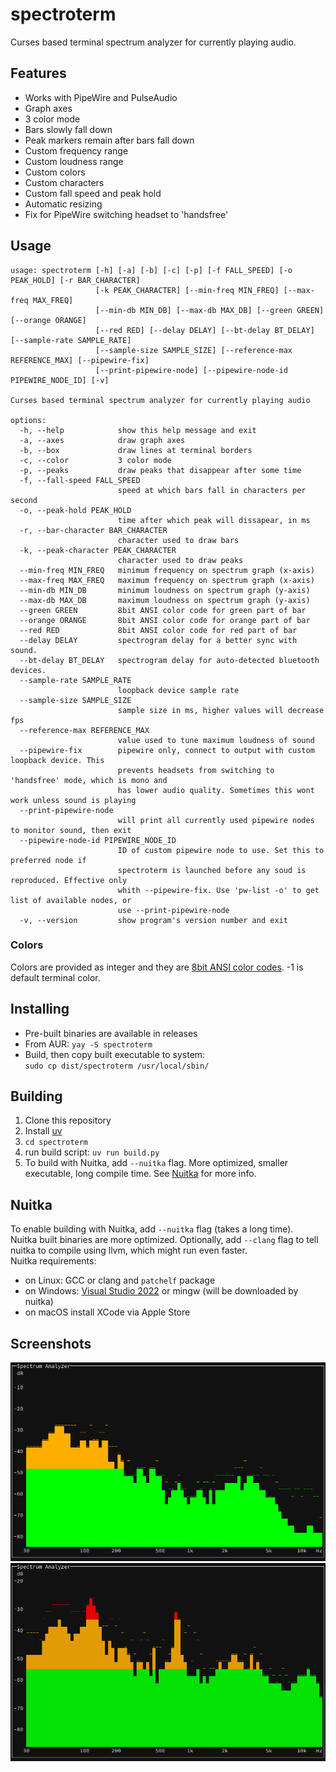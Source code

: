 # spectroterm
Curses based terminal spectrum analyzer for currently playing audio.


## Features
- Works with PipeWire and PulseAudio
- Graph axes
- 3 color mode
- Bars slowly fall down
- Peak markers remain after bars fall down
- Custom frequency range
- Custom loudness range
- Custom colors
- Custom characters
- Custom fall speed and peak hold
- Automatic resizing  
- Fix for PipeWire switching headset to 'handsfree'


## Usage
```
usage: spectroterm [-h] [-a] [-b] [-c] [-p] [-f FALL_SPEED] [-o PEAK_HOLD] [-r BAR_CHARACTER]
                   [-k PEAK_CHARACTER] [--min-freq MIN_FREQ] [--max-freq MAX_FREQ]
                   [--min-db MIN_DB] [--max-db MAX_DB] [--green GREEN] [--orange ORANGE]
                   [--red RED] [--delay DELAY] [--bt-delay BT_DELAY] [--sample-rate SAMPLE_RATE]
                   [--sample-size SAMPLE_SIZE] [--reference-max REFERENCE_MAX] [--pipewire-fix]
                   [--print-pipewire-node] [--pipewire-node-id PIPEWIRE_NODE_ID] [-v]

Curses based terminal spectrum analyzer for currently playing audio

options:
  -h, --help            show this help message and exit
  -a, --axes            draw graph axes
  -b, --box             draw lines at terminal borders
  -c, --color           3 color mode
  -p, --peaks           draw peaks that disappear after some time
  -f, --fall-speed FALL_SPEED
                        speed at which bars fall in characters per second
  -o, --peak-hold PEAK_HOLD
                        time after which peak will dissapear, in ms
  -r, --bar-character BAR_CHARACTER
                        character used to draw bars
  -k, --peak-character PEAK_CHARACTER
                        character used to draw peaks
  --min-freq MIN_FREQ   minimum frequency on spectrum graph (x-axis)
  --max-freq MAX_FREQ   maximum frequency on spectrum graph (x-axis)
  --min-db MIN_DB       minimum loudness on spectrum graph (y-axis)
  --max-db MAX_DB       maximum loudness on spectrum graph (y-axis)
  --green GREEN         8bit ANSI color code for green part of bar
  --orange ORANGE       8bit ANSI color code for orange part of bar
  --red RED             8bit ANSI color code for red part of bar
  --delay DELAY         spectrogram delay for a better sync with sound.
  --bt-delay BT_DELAY   spectrogram delay for auto-detected bluetooth devices.
  --sample-rate SAMPLE_RATE
                        loopback device sample rate
  --sample-size SAMPLE_SIZE
                        sample size in ms, higher values will decrease fps
  --reference-max REFERENCE_MAX
                        value used to tune maximum loudness of sound
  --pipewire-fix        pipewire only, connect to output with custom loopback device. This
                        prevents headsets from switching to 'handsfree' mode, which is mono and
                        has lower audio quality. Sometimes this wont work unless sound is playing
  --print-pipewire-node
                        will print all currently used pipewire nodes to monitor sound, then exit
  --pipewire-node-id PIPEWIRE_NODE_ID
                        ID of custom pipewire node to use. Set this to preferred node if
                        spectroterm is launched before any soud is reproduced. Effective only
                        whith --pipewire-fix. Use 'pw-list -o' to get list of available nodes, or
                        use --print-pipewire-node
  -v, --version         show program's version number and exit
```

### Colors
Colors are provided as integer and they are [8bit ANSI color codes](https://gist.github.com/ConnerWill/d4b6c776b509add763e17f9f113fd25b#256-colors). -1 is default terminal color.


## Installing
- Pre-built binaries are available in releases
- From AUR: `yay -S spectroterm`
- Build, then copy built executable to system:  
`sudo cp dist/spectroterm /usr/local/sbin/`


## Building
1. Clone this repository
2. Install [uv](https://docs.astral.sh/uv/getting-started/installation/)
3. `cd spectroterm`
4. run build script: `uv run build.py`  
5. To build with Nuitka, add `--nuitka` flag. More optimized, smaller executable, long compile time. See [Nuitka](#nuitka) for more info.  


## Nuitka
To enable building with Nuitka, add `--nuitka` flag (takes a long time).  
Nuitka built binaries are more optimized.
Optionally, add `--clang` flag to tell nuitka to compile using llvm, which might run even faster.  
Nuitka requirements:
- on Linux: GCC or clang and `patchelf` package
- on Windows: [Visual Studio 2022](https://www.visualstudio.com/en-us/downloads/download-visual-studio-vs.aspx) or mingw (will be downloaded by nuitka)
- on macOS install XCode via Apple Store


## Screenshots
![spectroterm screenshot 01](https://raw.githubusercontent.com/mzivic7/spectroterm/refs/heads/main/.github/screenshots/01.png)
![spectroterm screenshot 02](https://raw.githubusercontent.com/mzivic7/spectroterm/refs/heads/main/.github/screenshots/02.png)
